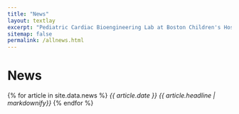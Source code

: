 ```yaml
---
title: "News"
layout: textlay
excerpt: "Pediatric Cardiac Bioengineering Lab at Boston Children's Hospital and Harvard Medical School."
sitemap: false
permalink: /allnews.html
---
```


# News

{% for article in site.data.news %}
<em>{{ article.date }}</em> 
<em>{{ article.headline | markdownify}}</em>
{% endfor %}
